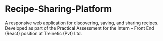 # Recipe-Sharing-Platform
A responsive web application for discovering, saving, and sharing recipes. Developed as part of the Practical Assessment for the Intern – Front End (React) position at Treinetic (Pvt) Ltd. 
